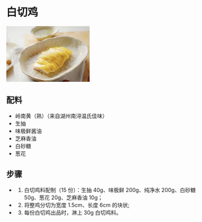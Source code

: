 # 白切鸡

![白切鸡](../images/白切鸡.png)

## 配料

- 岭南黄（熟）（来自湖州南浔温氏佳味）
- 生抽
- 味极鲜酱油
- 芝麻香油
- 白砂糖
- 葱花

## 步骤

- 1. 白切鸡料配制（15 份）：生抽 40g、味极鲜 200g、纯净水 200g、白砂糖 50g、葱花 20g、芝麻香油 10g；
- 2. 将整鸡分切为宽度 1.5cm、长度 6cm 的块状;
- 3. 每份白切鸡出品时，淋上 30g 白切鸡料。
